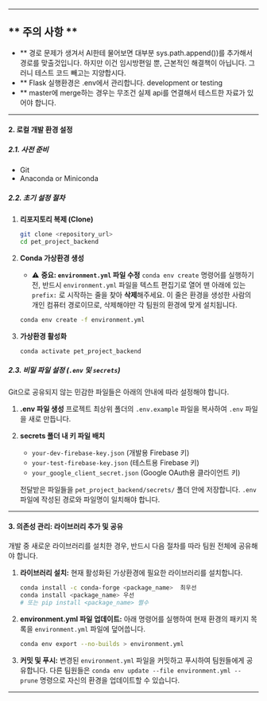 -----
## ** 주의 사항 **
* ** 경로 문제가 생겨서 AI한테 물어보면 대부분 sys.path.append())를 추가해서 경로를 맞출것입니다. 하지만 이건 임시방편일 뿐, 근본적인 해결책이 아닙니다. 그러니 테스트 코드 빼고는 지양합시다.
* ** Flask 실행환경은 .env에서 관리합니다. development or testing
* ** master에 merge하는 경우는 무조건 실제 api를 연결해서 테스트한 자료가 있어야 합니다.
-----

#### **2. 로컬 개발 환경 설정**

##### **2.1. 사전 준비**

  * Git
  * Anaconda or Miniconda

##### **2.2. 초기 설정 절차**

1.  **리포지토리 복제 (Clone)**

    ```bash
    git clone <repository_url>
    cd pet_project_backend
    ```

2.  **Conda 가상환경 생성**

      * ⚠️ **중요: `environment.yml` 파일 수정**
        `conda env create` 명령어를 실행하기 전, 반드시 `environment.yml` 파일을 텍스트 편집기로 열어 맨 아래에 있는 `prefix:` 로 시작하는 줄을 찾아 **삭제**해주세요. 이 줄은 환경을 생성한 사람의 개인 컴퓨터 경로이므로, 삭제해야만 각 팀원의 환경에 맞게 설치됩니다.

    <!-- end list -->

    ```bash
    conda env create -f environment.yml
    ```

3.  **가상환경 활성화**

    ```bash
    conda activate pet_project_backend
    ```

##### **2.3. 비밀 파일 설정 (`.env` 및 `secrets`)**

Git으로 공유되지 않는 민감한 파일들은 아래의 안내에 따라 설정해야 합니다.

1.  **.env 파일 생성**
    프로젝트 최상위 폴더의 `.env.example` 파일을 복사하여 `.env` 파일을 새로 만듭니다.

2.  **secrets 폴더 내 키 파일 배치**
      * `your-dev-firebase-key.json` (개발용 Firebase 키) 
      * `your-test-firebase-key.json` (테스트용 Firebase 키)
      * `your_google_client_secret.json` (Google OAuth용 클라이언트 키)

    전달받은 파일들을 `pet_project_backend/secrets/` 폴더 안에 저장합니다. `.env` 파일에 작성된 경로와 파일명이 일치해야 합니다.

-----

#### **3. 의존성 관리: 라이브러리 추가 및 공유**

개발 중 새로운 라이브러리를 설치한 경우, 반드시 다음 절차를 따라 팀원 전체에 공유해야 합니다.

1.  **라이브러리 설치:** 현재 활성화된 가상환경에 필요한 라이브러리를 설치합니다.

    ```bash
    conda install -c conda-forge <package_name>  최우선
    conda install <package_name> 우선
    # 또는 pip install <package_name> 쩔수
    ```

2.  **environment.yml 파일 업데이트:** 아래 명령어를 실행하여 현재 환경의 패키지 목록을 `environment.yml` 파일에 덮어씁니다.


    ```bash
    conda env export --no-builds > environment.yml
    ```

3.  **커밋 및 푸시:** 변경된 `environment.yml` 파일을 커밋하고 푸시하여 팀원들에게 공유합니다. 다른 팀원들은 `conda env update --file environment.yml --prune` 명령으로 자신의 환경을 업데이트할 수 있습니다.

-----





